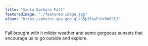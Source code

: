 ```yaml
---
title: "Santa Barbara Fall"
featuredImage: "./featured-image.jpg"
album: "https://photos.app.goo.gl/G5p15naFchY0K6Jl2"
---
```

Fall brought with it milder weather and some gorgeous sunsets that encourage us to go outside and explore.
